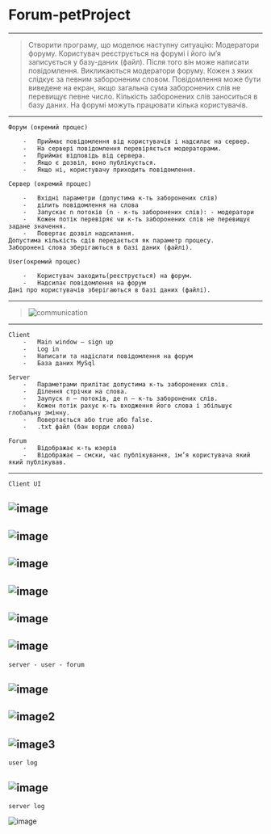 # Forum-petProject

---

> Створити програму, що моделює наступну ситуацію: Модератори
форуму. Користувач реєструється на форумі і його ім’я записується у базу-даних
(файл). Після того він може написати повідомлення. Викликаються модератори
форуму. Кожен з яких слідкує за певним забороненим словом. Повідомлення
може бути виведене на екран, якщо загальна сума заборонених слів не перевищує
певне число. Кількість заборонених слів заноситься в базу даних. На форумі
можуть працювати кілька користувачів.

---


`Форум (окремий процес)`
```
    -	Приймає повідомлення від користувачів і надсилає на сервер. 
    -	На сервері повідомлення перевіряється модераторами.
    -	Приймає відповідь від сервера.
    -	Якщо є дозвіл, воно публікується.
    -	Якщо ні, користувачу приходить повідомлення.
```
`Сервер (окремий процес)`
```
    -	Вхідні параметри (допустима к-ть заборонених слів)
    -	ділить повідомлення на слова
    -	Запускає n потоків (n - к-ть заборонених слів): - модератори
    -	Кожен потік перевіряє чи к-ть заборонених слів не перевищує задане значення.
    -	Повертає дозвіл надсилання.
Допустима кількість сдів передається як параметр процесу.
Заборонені слова зберігаються в базі даних (файлі).
```

`User(окремий процес)`
```
    -	Користувач заходить(реєструється) на форум.
    -	Надсилає повідомлення на форум
Дані про користувачів зберігаються в базі даних (файлі).
```

---

> ![communication](https://user-images.githubusercontent.com/90086332/201711721-a2934db5-e373-450f-bf29-1abed32a9eed.png) 

---

```
Client
    -	Main window – sign up
    -	Log in
    -	Написати та надіслати повідомлення на форум
    -	База даних MySql

Server
    -	Параметрами прилітає допустима к-ть заборонених слів.
    -	Ділення стрічки на слова.
    -	Заупуск n – потоків, де n – к-ть заборонених слів.
    -	Кожен потік рахує к-ть входження його слова і збільшує глобальну змінну.
    -	Повертається або true або false.
    -	.txt файл (бан ворди слова)

Forum
    -	Відображає к-ть юзерів
    -	Відображає – смски, час публікування, ім’я користувача який який публікував.
```

---
```
Client UI
```
![image](https://user-images.githubusercontent.com/90086332/202787733-8f697735-e018-42c5-b5a0-ed132aeb782c.png)
---
![image](https://user-images.githubusercontent.com/90086332/202787746-04ee327f-4fbf-4128-b337-838bcca9b875.png)
---
![image](https://user-images.githubusercontent.com/90086332/202787755-5cfc8b35-d4d8-4721-8b7d-7f993e418eaa.png)
---
![image](https://user-images.githubusercontent.com/90086332/202787771-99298365-4048-4a21-a6bb-53e93c14083d.png)
---
![image](https://user-images.githubusercontent.com/90086332/202787783-f8607cd3-afdd-423c-8d25-afb2ab8702b2.png)
---
![image](https://user-images.githubusercontent.com/90086332/202788678-2add72f0-1271-4dee-a640-ffc21d2ac48a.png)
---

```
server - user - forum
```
![image](https://user-images.githubusercontent.com/90086332/203170362-06b31b0b-523c-47d7-8cce-0e913fe0d3b7.png)
---
![image2](https://user-images.githubusercontent.com/90086332/203170373-3c7655d5-6eca-44c3-8733-7bbbbb91e55b.png)
---
![image3](https://user-images.githubusercontent.com/90086332/203170388-af7d796d-d6d2-48db-a5a9-0d968f07eff7.png)
---

```
user log
```
![image](https://user-images.githubusercontent.com/90086332/203170886-908a4d0e-b3de-464c-a416-7fbb0173c4e2.png)
---

```
server log
```
![image](https://user-images.githubusercontent.com/90086332/203170895-ab089cde-7a0f-44cb-88b3-f513c3f2a806.png)

